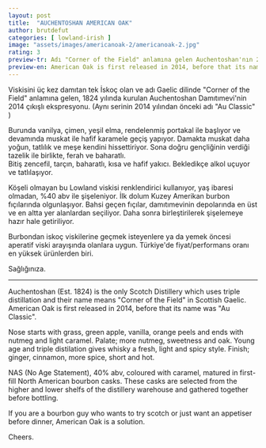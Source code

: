 ```yaml
---
layout: post
title:  "AUCHENTOSHAN AMERICAN OAK"
author: brutdefut
categories: [ lowland-irish ]
image: "assets/images/americanoak-2/americanoak-2.jpg"
rating: 3
preview-tr: Adı "Corner of the Field" anlamına gelen Auchentoshan'nın 2014 çıkışlı ekspresyonu. 
preview-en: American Oak is first released in 2014, before that its name was "Au Classic".
---
```


Viskisini üç kez damıtan tek İskoç olan ve adı Gaelic dilinde "Corner of the Field" anlamına gelen, 1824 yılında kurulan Auchentoshan Damıtımevi'nin 2014 çıkışlı ekspresyonu. (Aynı serinin 2014 yılından önceki adı "Au Classic" )

Burunda vanilya, çimen, yeşil elma, rendelenmiş portakal ile başlıyor ve devamında muskat ile hafif karamele geçiş yapıyor.
Damakta muskat daha yoğun, tatlılık ve meşe kendini hissettiriyor. Sona doğru gençliğinin verdiği tazelik ile birlikte, ferah ve baharatlı.  
Bitiş zencefil, tarçın, baharatlı, kısa ve hafif yakıcı. Bekledikçe alkol uçuyor ve tatlılaşıyor. 

Köşeli olmayan bu Lowland viskisi renklendirici kullanıyor, yaş ibaresi olmadan, %40 abv ile şişeleniyor. İlk dolum Kuzey Amerikan burbon fıçılarında olgunlaşıyor. Bahsi geçen fıçılar, damıtımevinin depolarında en üst ve en altta yer alanlardan seçiliyor. Daha sonra birleştirilerek şişelemeye hazır hale getiriliyor.

Burbondan iskoç viskilerine geçmek isteyenlere ya da yemek öncesi aperatif viski arayışında olanlara uygun. Türkiye'de fiyat/performans oranı en yüksek ürünlerden biri. 

Sağlığınıza.

------------------------------------------------------------------------------------------

<p id="english"></p>

Auchentoshan (Est. 1824) is the only Scotch Distillery which uses triple distillation and their name means "Corner of the Field" in Scottish Gaelic.
American Oak is first released in 2014, before that its name was "Au Classic".

Nose starts with grass, green apple, vanilla, orange peels and ends with nutmeg and light caramel. 
Palate; more nutmeg, sweetness and oak. Young age and triple distilation gives whisky a fresh, light and spicy style. 
Finish; ginger, cinnamon, more spice, short and hot.

NAS (No Age Statement), 40% abv, coloured with caramel, matured in first-fill North American bourbon casks. These casks are selected from the higher and lower shelfs of the distillery warehouse and gathered together before bottling. 

If you are a bourbon guy who wants to try scotch or just want an appetiser before dinner, American Oak is a solution. 

Cheers.
